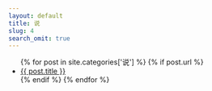 ```yaml
---
layout: default
title: 说
slug: 4
search_omit: true
---
```

<ul class="postlist">
  {% for post in site.categories['说']  %}
  {% if post.url %}
  <li class="posttitle"><a href="{{ post.url }}">{{ post.title }}</a></li>
  {% endif %}
  {% endfor %}
</ul>
